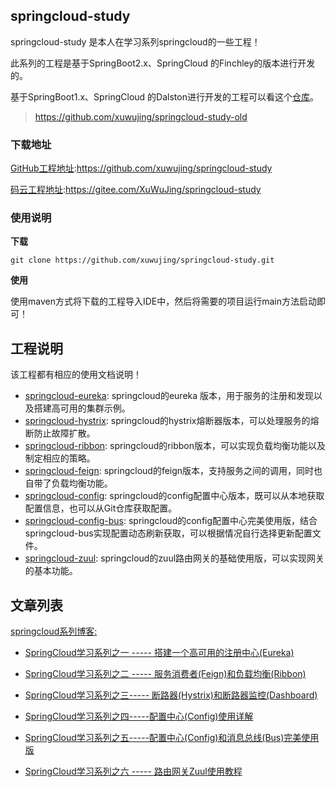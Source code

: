 ## springcloud-study 

springcloud-study 是本人在学习系列springcloud的一些工程！

此系列的工程是基于SpringBoot2.x、SpringCloud 的Finchley的版本进行开发的。

基于SpringBoot1.x、SpringCloud 的Dalston进行开发的工程可以看这个[仓库](https://github.com/xuwujing/springcloud-study-old)。

> https://github.com/xuwujing/springcloud-study-old

### 下载地址

[GitHub工程地址](https://github.com/xuwujing/springcloud-study):https://github.com/xuwujing/springcloud-study

[码云工程地址](https://gitee.com/XuWuJing/springcloud-study):https://gitee.com/XuWuJing/springcloud-study

### 使用说明

**下载**

    git clone https://github.com/xuwujing/springcloud-study.git

**使用**

使用maven方式将下载的工程导入IDE中，然后将需要的项目运行main方法启动即可！






## 工程说明

该工程都有相应的使用文档说明！

- [springcloud-eureka](https://github.com/xuwujing/springcloud-study/tree/master/springcloud-eureka): springcloud的eureka 版本，用于服务的注册和发现以及搭建高可用的集群示例。
- [springcloud-hystrix](https://github.com/xuwujing/springcloud-study/tree/master/springcloud-hystrix): springcloud的hystrix熔断器版本，可以处理服务的熔断防止故障扩散。
- [springcloud-ribbon](https://github.com/xuwujing/springcloud-study/tree/master/springcloud-ribbon):
springcloud的ribbon版本，可以实现负载均衡功能以及制定相应的策略。
- [springcloud-feign](https://github.com/xuwujing/springcloud-study/tree/master/springcloud-feign): springcloud的feign版本，支持服务之间的调用，同时也自带了负载均衡功能。
- [springcloud-config](https://github.com/xuwujing/springcloud-study/tree/master/springcloud-config): springcloud的config配置中心版本，既可以从本地获取配置信息，也可以从Git仓库获取配置。
- [springcloud-config-bus](https://github.com/xuwujing/springcloud-study/tree/master/springcloud-config-bus): springcloud的config配置中心完美使用版，结合springcloud-bus实现配置动态刷新获取，可以根据情况自行选择更新配置文件。
- [springcloud-zuul](https://github.com/xuwujing/springcloud-study/tree/master/springcloud-zuul): springcloud的zuul路由网关的基础使用版，可以实现网关的基本功能。



## 文章列表

[springcloud系列博客:](https://blog.csdn.net/qazwsxpcm/article/category/8611924)


- [SpringCloud学习系列之一 ----- 搭建一个高可用的注册中心(Eureka)](https://blog.csdn.net/qazwsxpcm/article/details/80036519)

- [SpringCloud学习系列之二 ----- 服务消费者(Feign)和负载均衡(Ribbon)](https://blog.csdn.net/qazwsxpcm/article/details/86492858)

- [SpringCloud学习系列之三----- 断路器(Hystrix)和断路器监控(Dashboard)](https://xuwujing.blog.csdn.net/article/details/86598838)

- [SpringCloud学习系列之四-----配置中心(Config)使用详解](https://xuwujing.blog.csdn.net/article/details/88578076)

- [SpringCloud学习系列之五-----配置中心(Config)和消息总线(Bus)完美使用版](https://blog.csdn.net/qazwsxpcm/article/details/88803428)

- [SpringCloud学习系列之六 ----- 路由网关Zuul使用教程](https://blog.csdn.net/qazwsxpcm/article/details/89504160)


